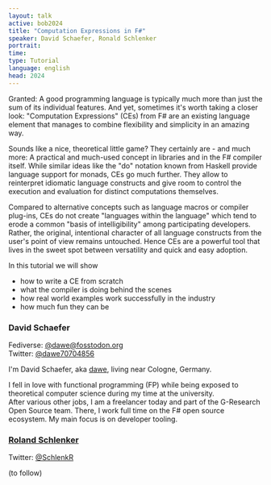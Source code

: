 ```yaml
---
layout: talk
active: bob2024
title: "Computation Expressions in F#"
speaker: David Schaefer, Ronald Schlenker
portrait:
time:
type: Tutorial
language: english
head: 2024
---
```


Granted: A good programming language is typically much more than just
the sum of its individual features. And yet, sometimes it's worth
taking a closer look: "Computation Expressions" (CEs) from F# are an
existing language element that manages to combine flexibility and
simplicity in an amazing way.

Sounds like a nice, theoretical little game? They certainly are - and
much more: A practical and much-used concept in libraries and in the
F# compiler itself. While similar ideas like the "do" notation known
from Haskell provide language support for monads, CEs go much further.
They allow to reinterpret idiomatic language constructs and give room
to control the execution and evaluation for distinct computations
themselves.

Compared to alternative concepts such as language macros or compiler
plug-ins, CEs do not create "languages within the language" which tend
to erode a common "basis of intelligibility" among participating
developers. Rather, the original, intentional character of all
language constructs from the user's point of view remains untouched.
Hence CEs are a powerful tool that lives in the sweet spot between
versatility and quick and easy adoption.

In this tutorial we will show
- how to write a CE from scratch
- what the compiler is doing behind the scenes
- how real world examples work successfully in the industry
- how much fun they can be

### David Schaefer

Fediverse: [@dawe@fosstodon.org](https://fostodon.org/@dawe)<br/>
Twitter: [@dawe70704856]( https://twitter.com/dawe70704856)

I'm David Schaefer, aka [dawe](https://github.com/dawedawe), living near Cologne, Germany.

I fell in love with functional programming (FP) while being exposed to
theoretical computer science during my time at the university.<br/>
After various other jobs, I am a freelancer today and part of the
G-Research Open Source team. There, I work full time on the F# open
source ecosystem. My main focus is on developer tooling.

### [Roland Schlenker](https://github.com/RonaldSchlenker)

Twitter: [@SchlenkR](https://twitter.com/SchlenkR)

(to follow)